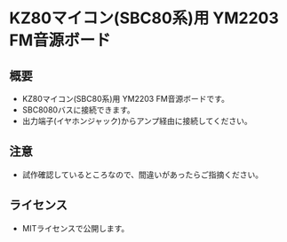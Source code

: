 # KZ80マイコン(SBC80系)用 YM2203 FM音源ボード

## 概要
- KZ80マイコン(SBC80系)用 YM2203 FM音源ボードです。
- SBC8080バスに接続できます。
- 出力端子(イヤホンジャック)からアンプ経由に接続してください。

## 注意
- 試作確認しているところなので、間違いがあったらご指摘ください。

## ライセンス
- MITライセンスで公開します。
